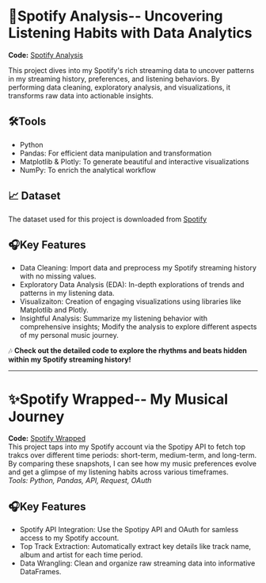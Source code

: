 # 🎵Spotify Analysis-- Uncovering Listening Habits with Data Analytics  
**Code:** [Spotify Analysis](https://github.com/YuwenAprilYang/Projects/blob/4ab6f8f34762194b9ca74eab6f8c302d6164489c/Spotify%20Analysis/Spotify%20Analysis.ipynb)  

This project dives into my Spotify's rich streaming data to uncover patterns in my streaming history, preferences, and listening behaviors. By performing data cleaning, exploratory analysis, and visualizations, it transforms raw data into actionable insights.  

## 🛠️Tools  
- Python
- Pandas: For efficient data manipulation and transformation
- Matplotlib & Plotly: To generate beautiful and interactive visualizations
- NumPy: To enrich the analytical workflow

## 📈 Dataset  
The dataset used for this project is downloaded from [Spotify](https://www.spotify.com/us/account/privacy/)

## 🎧Key Features  
- Data Cleaning: Import data and preprocess my Spotify streaming history with no missing values.
- Exploratory Data Analysis (EDA): In-depth explorations of trends and patterns in my listening data.
- Visualizaiton: Creation of engaging visualizations using libraries like Matplotlib and Plotly.
- Insightful Analysis: Summarize my listening behavior with comprehensive insights; Modify the analysis to explore different aspects of my personal music journey.

🎶 **Check out the detailed code to explore the rhythms and beats hidden within my Spotify streaming history!**  

  ---
# ✨Spotify Wrapped-- My Musical Journey  
**Code:** [Spotify Wrapped](https://github.com/YuwenAprilYang/Projects/blob/6de81b9b12d35cfe0b6b95c73c792dcf496dd45e/Spotify%20Analysis/Spotify%20Wrapped.ipynb)  
This project taps into my Spotify account via the Spotipy API to fetch top trakcs over different time periods: short-term, medium-term, and long-term. By comparing these snapshots, I can see how my music preferences evolve and get a glimpse of my listening habits across various timeframes.  
_Tools: Python, Pandas, API, Request, OAuth_  

## 🎧Key Features  
- Spotify API Integration: Use the Spotipy API and OAuth for samless access to my Spotify account.
- Top Track Extraction: Automatically extract key details like track name, album and artist for each time period.
- Data Wrangling: Clean and organize raw streaming data into informative DataFrames.
